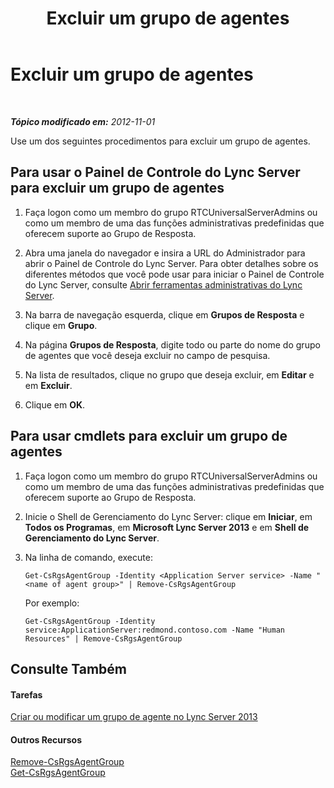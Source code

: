 ﻿---
title: Excluir um grupo de agentes
TOCTitle: Excluir um grupo de agentes
ms:assetid: df385fd1-62f4-42b7-a349-4eb38dea50c8
ms:mtpsurl: https://technet.microsoft.com/pt-br/library/Gg182597(v=OCS.15)
ms:contentKeyID: 49308355
ms.date: 05/19/2016
mtps_version: v=OCS.15
ms.translationtype: HT
---

# Excluir um grupo de agentes

 

_**Tópico modificado em:** 2012-11-01_

Use um dos seguintes procedimentos para excluir um grupo de agentes.

## Para usar o Painel de Controle do Lync Server para excluir um grupo de agentes

1.  Faça logon como um membro do grupo RTCUniversalServerAdmins ou como um membro de uma das funções administrativas predefinidas que oferecem suporte ao Grupo de Resposta.

2.  Abra uma janela do navegador e insira a URL do Administrador para abrir o Painel de Controle do Lync Server. Para obter detalhes sobre os diferentes métodos que você pode usar para iniciar o Painel de Controle do Lync Server, consulte [Abrir ferramentas administrativas do Lync Server](lync-server-2013-open-lync-server-administrative-tools.md).

3.  Na barra de navegação esquerda, clique em **Grupos de Resposta** e clique em **Grupo**.

4.  Na página **Grupos de Resposta**, digite todo ou parte do nome do grupo de agentes que você deseja excluir no campo de pesquisa.

5.  Na lista de resultados, clique no grupo que deseja excluir, em **Editar** e em **Excluir**.

6.  Clique em **OK**.

## Para usar cmdlets para excluir um grupo de agentes

1.  Faça logon como um membro do grupo RTCUniversalServerAdmins ou como um membro de uma das funções administrativas predefinidas que oferecem suporte ao Grupo de Resposta.

2.  Inicie o Shell de Gerenciamento do Lync Server: clique em **Iniciar**, em **Todos os Programas**, em **Microsoft Lync Server 2013** e em **Shell de Gerenciamento do Lync Server**.

3.  Na linha de comando, execute:
    
        Get-CsRgsAgentGroup -Identity <Application Server service> -Name "<name of agent group>" | Remove-CsRgsAgentGroup
    
    Por exemplo:
    
        Get-CsRgsAgentGroup -Identity service:ApplicationServer:redmond.contoso.com -Name "Human Resources" | Remove-CsRgsAgentGroup

## Consulte Também

#### Tarefas

[Criar ou modificar um grupo de agente no Lync Server 2013](lync-server-2013-create-or-modify-an-agent-group.md)  

#### Outros Recursos

[Remove-CsRgsAgentGroup](remove-csrgsagentgroup.md)  
[Get-CsRgsAgentGroup](get-csrgsagentgroup.md)

